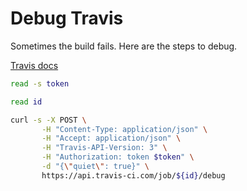 # Debug Travis

Sometimes the build fails. Here are the steps to debug.

[Travis docs](https://docs.travis-ci.com/user/running-build-in-debug-mode/)

```bash
read -s token

read id

curl -s -X POST \
       -H "Content-Type: application/json" \
       -H "Accept: application/json" \
       -H "Travis-API-Version: 3" \
       -H "Authorization: token $token" \
       -d "{\"quiet\": true}" \
       https://api.travis-ci.com/job/${id}/debug

```
